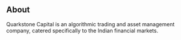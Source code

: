 ## About

Quarkstone Capital is an algorithmic trading and asset management company, catered specifically to the Indian financial markets.
